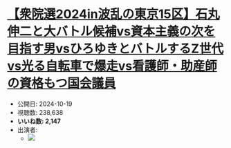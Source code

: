 # [【衆院選2024in波乱の東京15区】石丸伸二と大バトル候補vs資本主義の次を目指す男vsひろゆきとバトルするZ世代vs光る自転車で爆走vs看護師・助産師の資格もつ国会議員](https://www.youtube.com/watch?v=JkCcUDMhcJk)
-   公開日: 2024-10-19
-   視聴数: 238,638
-   **いいね数: 2,147**
-   出演者: 
    - [![](https://img.youtube.com/vi/JkCcUDMhcJk/hqdefault.jpg)](https://www.youtube.com/watch?v=JkCcUDMhcJk)
